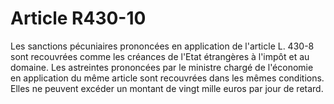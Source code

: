 # Article R430-10

Les sanctions pécuniaires prononcées en application de l'article L. 430-8 sont recouvrées comme les créances de l'Etat étrangères à l'impôt et au domaine.   Les astreintes prononcées par le ministre chargé de l'économie en application du même article sont recouvrées dans les mêmes conditions. Elles ne peuvent excéder un montant de vingt mille euros par jour de retard.